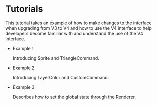 # Tutorials

This tutorial takes an example of how to make changes to the interface when upgrading from V3 to V4 and how to use the V4 interface to help developers become familiar with and understand the use of the V4 interface.

- Example 1

   Introducing Sprite and TriangleCommand.

- Example 2

   Introducing LayerColor and CustomCommand.

- Example 3

   Describes how to set the global state through the Renderer.